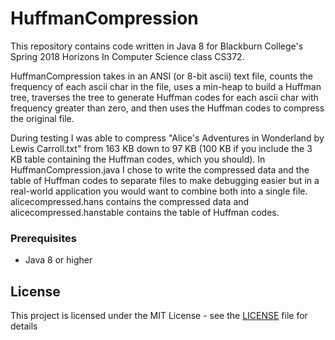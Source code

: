 # HuffmanCompression
This repository contains code written in Java 8 for Blackburn College's Spring 2018 Horizons In Computer Science class CS372.

HuffmanCompression takes in an ANSI (or 8-bit ascii) text file, counts the frequency of each ascii char in the file, uses a min-heap to build a Huffman tree, traverses the tree to generate Huffman codes for each ascii char with frequency greater than zero, and then uses the Huffman codes to compress the original file. 

During testing I was able to compress "Alice's Adventures in Wonderland by Lewis Carroll.txt" from 163 KB down to 97 KB (100 KB if you include the 3 KB table containing the Huffman codes, which you should). In HuffmanCompression.java I chose to write the compressed data and the table of Huffman codes to separate files to make debugging easier but in a real-world application you would want to combine both into a single file. alicecompressed.hans contains the compressed data and alicecompressed.hanstable contains the table of Huffman codes.

### Prerequisites
* Java 8 or higher

## License

This project is licensed under the MIT License - see the [LICENSE](LICENSE) file for details
